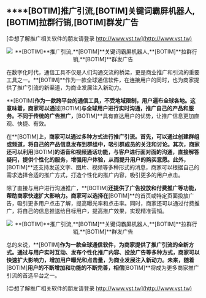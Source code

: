## ****[BOTIM]**推广引流,**[BOTIM]**关键词霸屏机器人,**[BOTIM]**拉群行销,**[BOTIM]**群发广告**

[😍想了解推广相关软件的朋友请登录 http://www.vst.tw](http://www.vst.tw)

 <center><img src="https://vst.tw/MP4/tuiguang/png/2.png" alt="**[BOTIM]**推广引流,**[BOTIM]**关键词霸屏机器人,**[BOTIM]**拉群行销,**[BOTIM]**群发广告"></center>

在数字化时代，通信工具不仅是人们沟通交流的桥梁，更是商业推广和引流的重要工具之一。**[BOTIM]**作为一款全球通信软件，在连接用户的同时，也为商家提供了推广引流的新渠道，为商业发展注入新动力。

**[BOTIM]**作为一款跨平台的通信工具，不受地域限制，用户遍布全球各地。这意味着，商家可以通过**[BOTIM]**与全球用户进行实时沟通，推广自己的产品和服务。不同于传统的广告推广，**[BOTIM]**具有直达用户的优势，让推广信息更加直观、快捷、有效。

在**[BOTIM]**上，商家可以通过多种方式进行推广引流。首先，可以通过创建群组或频道，将自己的产品信息发布到群组中，吸引群成员的关注和讨论。其次，商家还可以利用**[BOTIM]**的语音和视频通话功能，与客户进行面对面的沟通，直接解答疑问，提供个性化的服务，增强用户体验，从而提升用户的购买意愿。此外，**[BOTIM]**还支持发送文字、图片、视频等多种形式的消息，商家可以根据自己的需求选择合适的推广方式，打造个性化的推广内容，吸引更多的用户点击。

除了直接与用户进行沟通推广，**[BOTIM]**还提供了广告投放和付费推广等功能，帮助商家快速扩大影响力。商家可以选择在**[BOTIM]**的首页或特定页面投放广告，吸引更多用户点击了解，提高曝光率和点击率。同时，商家还可以通过付费推广，将自己的信息推送给目标用户，提高推广效果，实现精准营销。

 <center><img src="https://vst.tw/MP4/tuiguang/png/3.png" alt="**[BOTIM]**推广引流,**[BOTIM]**关键词霸屏机器人,**[BOTIM]**拉群行销,**[BOTIM]**群发广告"></center>

总的来说，**[BOTIM]**作为一款全球通信软件，为商家提供了推广引流的全新方式。通过与用户实时互动、发布个性化推广内容、投放广告等多种方式，商家可以快速扩大影响力，增加用户曝光和点击量，为商业发展注入新动力。未来，随着**[BOTIM]**用户的不断增加和功能的不断完善，相信**[BOTIM]**将成为更多商家推广引流的首选平台之一。

[😍想了解推广相关软件的朋友请登录 http://www.vst.tw](http://www.vst.tw)



